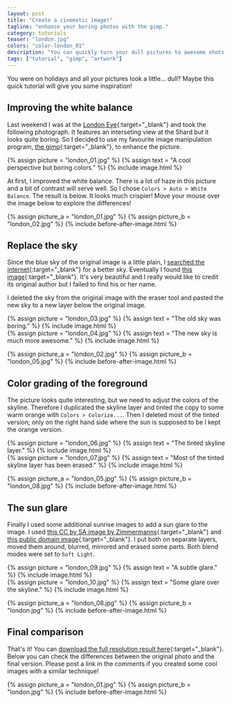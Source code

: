 ```yaml
---
layout: post
title: "Create a cinematic image!"
tagline: "enhance your boring photos with the gimp."
category: tutorials
teaser: "london.jpg"
colors: "color-london_01"
description: "You can quickly turn your dull pictures to awesome shots like this."
tags: ["tutorial", "gimp", "artwork"]
---
```


You were on holidays and all your pictures look a little... dull? Maybe this quick tutorial will give you some inspiration!

<!--more-->

## Improving the white balance

Last weekend I was at the [London Eye](https://www.londoneye.com/){:target="_blank"} and took the following photograph. It features an interseting view at the Shard but it looks quite boring. So I decided to use my favourite image manipulation program, [the gimp](http://www.gimp.org/){:target="_blank"}, to enhance the picture.

{% assign picture = "london_01.jpg" %}
{% assign text = "A cool perspective but boring colors." %}
{% include image.html %}


At first, I improved the white balance. There is a lot of haze in this picture and a bit of contrast will serve well. So I chose `Colors > Auto > White Balance`. The result is below. It looks much crispier! Move your mouse over the image below to explore the differences!

{% assign picture_a = "london_01.jpg" %}
{% assign picture_b = "london_02.jpg" %}
{% include before-after-image.html %}

## Replace the sky

Since the blue sky of the original image is a little plain, I [searched the internet](https://www.google.com/search?q=sunrise+sky&source=lnms&tbm=isch&sa=X#q=sunrise+sky&tbm=isch&tbs=sur:fc){:target="_blank"} for a better sky. Eventually I found [this image](http://i.imgur.com/947A6za.jpg){:target="_blank"}. It's very beautiful and I really would like to credit its original author but I failed to find his or her name.

I deleted the sky from the original image with the eraser tool and pasted the new sky to a new layer below the original image.

<div class="row">
<div class="col s6">
{% assign picture = "london_03.jpg" %}
{% assign text = "The old sky was boring." %}
{% include image.html %}
</div>
<div class="col s6">
{% assign picture = "london_04.jpg" %}
{% assign text = "The new sky is much more awesome." %}
{% include image.html %}
</div>
</div>

{% assign picture_a = "london_02.jpg" %}
{% assign picture_b = "london_05.jpg" %}
{% include before-after-image.html %}

## Color grading of the foreground

The picture looks quite interesting, but we need to adjust the colors of the skyline. Therefore I duplicated the skyline layer and tinted the copy to some warm orange with `Colors > Colorize...`. Then I deleted most of the tinted version; only on the right hand side where the sun is supposed to be I kept the orange version.

<div class="row">
<div class="col s6">
{% assign picture = "london_06.jpg" %}
{% assign text = "The tinted skyline layer." %}
{% include image.html %}
</div>
<div class="col s6">
{% assign picture = "london_07.jpg" %}
{% assign text = "Most of the tinted skyline layer has been erased." %}
{% include image.html %}
</div>
</div>

{% assign picture_a = "london_05.jpg" %}
{% assign picture_b = "london_08.jpg" %}
{% include before-after-image.html %}

## The sun glare

Finally I used some additional sunrise images to add a sun glare to the image. I used [this CC by SA image by Zimmermanns](https://commons.wikimedia.org/wiki/File:Sunrise_above_Oberwiesenthal.JPG){:target="_blank"} and [this public domain image](http://www.public-domain-image.com/free-images/nature-landscapes/sunrise/beautiful-sunrise-over-volcanoes-in-guatemala/attachment/beautiful-sunrise-over-volcanoes-in-guatemala){:target="_blank"}. I put both on separate layers, moved them around, blurred, mirrored and erased some parts. Both blend modes were set to `Soft Light`.

<div class="row">
<div class="col s6">
{% assign picture = "london_09.jpg" %}
{% assign text = "A subtle glare." %}
{% include image.html %}
</div>
<div class="col s6">
{% assign picture = "london_10.jpg" %}
{% assign text = "Some glare over the skyline." %}
{% include image.html %}
</div>
</div>

{% assign picture_a = "london_08.jpg" %}
{% assign picture_b = "london.jpg" %}
{% include before-after-image.html %}

## Final comparison

That's it! You can [download the full resolution result here](/assets/pictures/london.jpg){:target="_blank"}. Below you can check the differences between the original photo and the final version. Please post a link in the comments if you created some cool images with a similar technique!

{% assign picture_a = "london_01.jpg" %}
{% assign picture_b = "london.jpg" %}
{% include before-after-image.html %}

